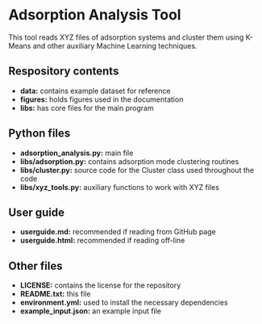 # Adsorption Analysis Tool

This tool reads XYZ files of adsorption systems and cluster them using K-Means and other auxiliary Machine Learning techniques.

## Respository contents

- **data:** contains example dataset for reference
- **figures:** holds figures used in the documentation
- **libs:** has core files for the main program

## Python files

- **adsorption_analysis.py:** main file
- **libs/adsorption.py:** contains adsorption mode clustering routines
- **libs/cluster.py:** source code for the Cluster class used throughout the code
- **libs/xyz_tools.py:** auxiliary functions to work with XYZ files

## User guide

- **userguide.md:** recommended if reading from GitHub page
- **userguide.html:** recommended if reading off-line

## Other files

- **LICENSE:** contains the license for the repository
- **README.txt:** this file
- **environment.yml:** used to install the necessary dependencies
- **example\_input.json:** an example input file
